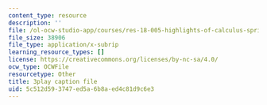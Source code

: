 ```yaml
---
content_type: resource
description: ''
file: /ol-ocw-studio-app/courses/res-18-005-highlights-of-calculus-spring-2010/5c512d593747ed5a6b8aed4c81d9c6e3_WU1m2QQrlho.srt
file_size: 38906
file_type: application/x-subrip
learning_resource_types: []
license: https://creativecommons.org/licenses/by-nc-sa/4.0/
ocw_type: OCWFile
resourcetype: Other
title: 3play caption file
uid: 5c512d59-3747-ed5a-6b8a-ed4c81d9c6e3
---
```

